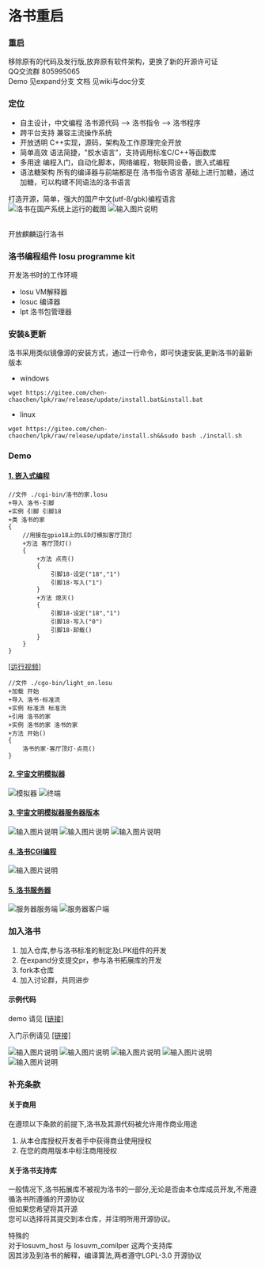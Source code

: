 # 洛书重启
### 重启
移除原有的代码及发行版,放弃原有软件架构，更换了新的开源许可证<br>
QQ交流群 805995065<br>
Demo 见expand分支
文档 见wiki与doc分支

### 定位
+ 自主设计，中文编程    洛书源代码 ——> 洛书指令 ——> 洛书程序
+ 跨平台支持    兼容主流操作系统
+ 开放透明    C++实现，源码，架构及工作原理完全开放
+ 简单高效    语法简捷，"胶水语言"，支持调用标准C/C++等函数库
+ 多用途      编程入门，自动化脚本，网络编程，物联网设备，嵌入式编程
+ 语法糖架构    所有的编译器与前端都是在 洛书指令语言 基础上进行加糖，通过加糖，可以构建不同语法的洛书语言

打造开源，简单，强大的国产中文(utf-8/gbk)编程语言
![洛书在国产系统上运行的截图](%E6%B4%9B%E4%B9%A6%E7%A4%BA%E4%BE%8B%E4%BB%A3%E7%A0%81/%E6%B4%9B%E4%B9%A6%E7%A8%8B%E5%BA%8F/%E5%BC%80%E6%94%BE%E9%BA%92%E9%BA%9F.jpg)
![输入图片说明](%E6%B4%9B%E4%B9%A6%E7%A4%BA%E4%BE%8B%E4%BB%A3%E7%A0%81/%E6%B4%9B%E4%B9%A6%E7%A8%8B%E5%BA%8F/%E9%BA%92%E9%BA%9F.jpg)

<br>开放麒麟运行洛书
### 洛书编程组件 losu programme kit
开发洛书时的工作环境
+ losu   VM解释器
+ losuc 编译器
+ lpt 洛书包管理器
### 安装&更新
洛书采用类似镜像源的安装方式，通过一行命令，即可快速安装,更新洛书的最新版本
+ windows

```
wget https://gitee.com/chen-chaochen/lpk/raw/release/update/install.bat&install.bat
```

+ linux

```
wget https://gitee.com/chen-chaochen/lpk/raw/release/update/install.sh&&sudo bash ./install.sh
```


### Demo
#### [1. 嵌入式编程](https://gitee.com/chen-chaochen/lpk/tree/expand/Demo/%E7%89%A9%E8%81%94%E7%BD%91-%E6%99%BA%E8%83%BD%E5%AE%B6%E5%B1%85%E9%9B%8F%E5%BD%A2)

```
//文件 ./cgi-bin/洛书的家.losu
+导入 洛书·引脚
+实例 引脚 引脚18
+类 洛书的家
{
    //用接在gpio18上的LED灯模拟客厅顶灯
    +方法 客厅顶灯()
    {
        +方法 点亮()
        {
            引脚18·设定("18","1")
            引脚18·写入("1")
        }
        +方法 熄灭()
        {
            引脚18·设定("18","1")
            引脚18·写入("0")
            引脚18·卸载()
        }
    }
}
```
[[运行视频]](https://gitee.com/chen-chaochen/lpk/raw/expand/Demo/%E7%89%A9%E8%81%94%E7%BD%91-%E6%99%BA%E8%83%BD%E5%AE%B6%E5%B1%85%E9%9B%8F%E5%BD%A2/%E8%BF%90%E8%A1%8C%E8%A7%86%E9%A2%91.mp4)

```
//文件 ./cgo-bin/light_on.losu
+加载 开始
+导入 洛书·标准流
+实例 标准流 标准流
+引用 洛书的家
+实例 洛书的家 洛书的家
+方法 开始()
{
    洛书的家·客厅顶灯·点亮()
}
```

#### [2. 宇宙文明模拟器](https://gitee.com/chen-chaochen/lpk/tree/expand/Demo/%E5%AE%87%E5%AE%99%E6%96%87%E6%98%8E%E6%A8%A1%E6%8B%9F%E5%99%A8)
![模拟器](https://gitee.com/chen-chaochen/lpk/raw/expand/Demo/%E5%AE%87%E5%AE%99%E6%96%87%E6%98%8E%E6%A8%A1%E6%8B%9F%E5%99%A8/运行截图.png)
![终端](https://gitee.com/chen-chaochen/lpk/raw/expand/Demo/%E5%AE%87%E5%AE%99%E6%96%87%E6%98%8E%E6%A8%A1%E6%8B%9F%E5%99%A8/运行截图2.png)

#### [3. 宇宙文明模拟器服务器版本](https://gitee.com/chen-chaochen/lpk/tree/expand/Demo/宇宙文明模拟器服务器版)
![输入图片说明](Demo/%E9%BB%91%E6%9A%97%E6%A3%AE%E6%9E%97%E6%88%AA%E5%9B%BE.png)
![输入图片说明](%E9%BB%91%E6%9A%97%E6%A3%AE%E6%9E%97%E6%88%AA%E5%9B%BE2.png)
![输入图片说明](Demo/%E9%BB%91%E6%9A%97%E6%A3%AE%E6%9E%97%E6%9C%8D%E5%8A%A1%E5%99%A8.png)

#### [4. 洛书CGI编程](https://gitee.com/chen-chaochen/lpk/blob/master/%E6%B4%9B%E4%B9%A6CGI%E7%BC%96%E7%A8%8B.md)
![输入图片说明](Demo/CGI.png)

#### [5. 洛书服务器](https://gitee.com/chen-chaochen/lpk/tree/expand/%E6%B4%9B%E4%B9%A6%E6%9C%8D%E5%8A%A1%E5%99%A8)
![服务器服务端](Demo/%E6%9C%8D%E5%8A%A1%E5%99%A8.png)
![服务器客户端](Demo/%E6%9C%8D%E5%8A%A1%E5%99%A82.png)

### 加入洛书
1. 加入仓库,参与洛书标准的制定及LPK组件的开发
2. 在expand分支提交pr，参与洛书拓展库的开发
3. fork本仓库
4. 加入讨论群，共同进步
#### 示例代码
demo 请见 [[链接]](https://gitee.com/chen-chaochen/lpk/tree/expand/Demo)

入门示例请见 [[链接]](https://gitee.com/chen-chaochen/lpk/tree/master/%E6%B4%9B%E4%B9%A6%E7%A4%BA%E4%BE%8B%E4%BB%A3%E7%A0%81)

![输入图片说明](%E6%B4%9B%E4%B9%A6%E7%A4%BA%E4%BE%8B%E4%BB%A3%E7%A0%81/%E6%B4%9B%E4%B9%A6%E7%A8%8B%E5%BA%8F/3.png)
![输入图片说明](%E6%B4%9B%E4%B9%A6%E7%A4%BA%E4%BE%8B%E4%BB%A3%E7%A0%81/%E6%B4%9B%E4%B9%A6%E7%A8%8B%E5%BA%8F/%E5%B1%8F%E5%B9%95%E6%88%AA%E5%9B%BE%202022-07-25%20102106.png)
![输入图片说明](%E6%B4%9B%E4%B9%A6%E7%A4%BA%E4%BE%8B%E4%BB%A3%E7%A0%81/%E6%B4%9B%E4%B9%A6%E7%A8%8B%E5%BA%8F/2.png)
![输入图片说明](%E6%B4%9B%E4%B9%A6%E7%A4%BA%E4%BE%8B%E4%BB%A3%E7%A0%81/%E6%B4%9B%E4%B9%A6%E7%A8%8B%E5%BA%8F/%E5%A4%9A%E7%BA%BF%E7%A8%8B.png)
![输入图片说明](%E6%B4%9B%E4%B9%A6%E7%A4%BA%E4%BE%8B%E4%BB%A3%E7%A0%81/%E6%B4%9B%E4%B9%A6%E7%A8%8B%E5%BA%8F/%E6%A0%91%E8%8E%93%E6%B4%BE.png)
### 补充条款
#### 关于商用
在遵顼以下条款的前提下,洛书及其源代码被允许用作商业用途
1. 从本仓库授权开发者手中获得商业使用授权
2. 在您的商用版本中标注商用授权

#### 关于洛书支持库
一般情况下,洛书拓展库不被视为洛书的一部分,无论是否由本仓库成员开发,不用遵循洛书所遵循的开源协议<br>
但如果您希望将其开源<br>
您可以选择将其提交到本仓库，并注明所用开源协议。

特殊的<br>
对于losuvm_host 与 losuvm_comilper 这两个支持库<br>
因其涉及到洛书的解释，编译算法,两者遵守LGPL-3.0 开源协议